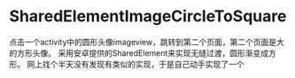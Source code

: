 # SharedElementImageCircleToSquare
点击一个activity中的圆形头像imageview，跳转到第二个页面，第二个页面是大的方形头像。
采用安卓提供的SharedElement来实现无缝过渡，圆形渐变成方形。
网上找个半天没有发现有类似的实现，于是自己动手实现了一个
